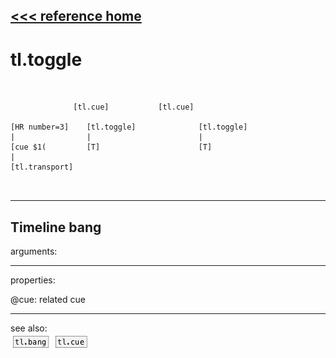 [<<< reference home](ceammc_lib.md)
---

# tl.toggle

```


              [tl.cue]           [tl.cue]

[HR number=3]    [tl.toggle]              [tl.toggle]
|                |                        |
[cue $1(         [T]                      [T]
|
[tl.transport]

            
```
---
Timeline bang
---
arguments:


---
properties:

@cue: related cue<br>

---
see also:<br>
[![tl.bang](img/object_tl.bang.png)](tl.bang.md)
[![tl.cue](img/object_tl.cue.png)](tl.cue.md)
